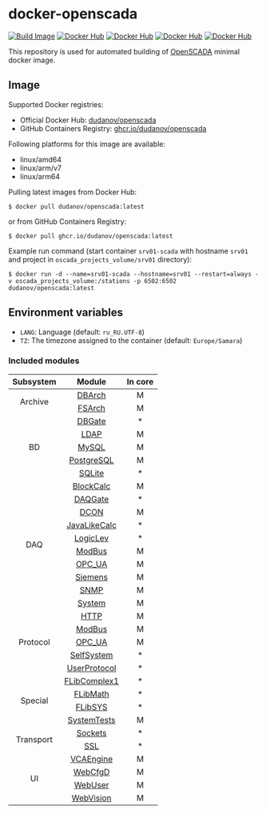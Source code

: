 # docker-openscada

[![Build Image](https://github.com/dudanov/docker-openscada/actions/workflows/build.yml/badge.svg)](https://github.com/dudanov/docker-openscada/actions/workflows/build.yml)
[![Docker Hub](https://ghcr-badge.egpl.dev/dudanov/openscada/size?label=Image%20Size&color=dodgerblue)](https://github.com/users/dudanov/packages/container/package/openscada)
[![Docker Hub](https://ghcr-badge.egpl.dev/dudanov/openscada/latest_tag?trim=major&label=GitHub%20Version&color=dodgerblue)](https://github.com/users/dudanov/packages/container/package/openscada)
[![Docker Hub](https://img.shields.io/docker/v/dudanov/openscada?label=Docker%20Hub%20Version&color=dodgerblue)](https://hub.docker.com/r/dudanov/openscada)
[![Docker Hub](https://img.shields.io/docker/stars/dudanov/openscada?label=Docker%20Hub%20Stars&color=dodgerblue)](https://hub.docker.com/r/dudanov/openscada)

This repository is used for automated building of [OpenSCADA](http://oscada.org) minimal docker image.

## Image

Supported Docker registries:
- Official Docker Hub: [dudanov/openscada](https://hub.docker.com/r/dudanov/openscada)
- GitHub Containers Registry: [ghcr.io/dudanov/openscada](https://github.com/users/dudanov/packages/container/package/openscada)

Following platforms for this image are available:
- linux/amd64
- linux/arm/v7
- linux/arm64

Pulling latest images from Docker Hub:
```console
$ docker pull dudanov/openscada:latest
```
or from GitHub Containers Registry:
```console
$ docker pull ghcr.io/dudanov/openscada:latest
```

Example run command (start container `srv01-scada` with hostname `srv01` and project in `oscada_projects_volume/srv01` directory):
```console
$ docker run -d --name=srv01-scada --hostname=srv01 --restart=always -v oscada_projects_volume:/stations -p 6502:6502 dudanov/openscada:latest
```

## Environment variables

* `LANG`: Language (default: `ru_RU.UTF-8`)
* `TZ`: The timezone assigned to the container (default: `Europe/Samara`)

### Included modules
<table>
    <thead align="center">
        <tr>
            <th align="center">Subsystem</th>
            <th align="center">Module</th>
            <th align="center">In core</th>
        </tr>
    </thead>
    <tbody align="center">
        <tr>
            <td rowspan=2>Archive</td>
            <td><a title="The archiver module. Provides functions for messages and values archiving to DB." href="http://oscada.org/wiki/Special:MyLanguage/Modules/DBArch">DBArch</a></td>
            <td>M</td>
        </tr>
        <tr>
            <td><a title="The archiver module. Provides functions for messages and values archiving to the file system." href="http://oscada.org/wiki/Special:MyLanguage/Modules/FSArch">FSArch</a></td>
            <td>M</td>
        </tr>
        <tr>
            <td rowspan=5>BD</td>
            <td><a title="Allows to locate databases of the remote OpenSCADA stations to local ones." href="http://oscada.org/wiki/Special:MyLanguage/Modules/DBGate">DBGate</a></td>
            <td>*</td>
        </tr>
        <tr>
            <td><a title="Provides support of directories by LDAP." href="http://oscada.org/wiki/Special:MyLanguage/Modules/LDAP">LDAP</a></td>
            <td>M</td>
        </tr>
        <tr>
            <td><a title="Provides support of the DBMS MySQL." href="http://oscada.org/wiki/Special:MyLanguage/Modules/MySQL">MySQL</a></td>
            <td>M</td>
        </tr>
        <tr>
            <td><a title="Provides support of the DBMS PostgreSQL." href="http://oscada.org/wiki/Special:MyLanguage/Modules/PostgreSQL">PostgreSQL</a></td>
            <td>M</td>
        </tr>
        <tr>
            <td><a title="Provides support of the BD SQLite." href="http://oscada.org/wiki/Special:MyLanguage/Modules/SQLite">SQLite</a></td>
            <td>*</td>
        </tr>
        <tr>
            <td rowspan=10>DAQ</td>
            <td><a title="Provides a block calculator." href="http://oscada.org/wiki/Special:MyLanguage/Modules/BlockCalc">BlockCalc</a></td>
            <td>M</td>
        </tr>
        <tr>
            <td><a title="Allows to locate data sources of the remote OpenSCADA stations to local ones." href="http://oscada.org/wiki/Special:MyLanguage/Modules/DAQGate">DAQGate</a></td>
            <td>*</td>
        </tr>
        <tr>
            <td><a title="Provides an implementation of DCON-client protocol. Supports I-7000 DCON protocol." href="http://oscada.org/wiki/Special:MyLanguage/Modules/DCON">DCON</a></td>
            <td>M</td>
        </tr>
        <tr>
            <td><a title="Provides a calculator and libraries engine on the Java-like language. The user can create and modify functions and their libraries." href="http://oscada.org/wiki/Special:MyLanguage/Modules/JavaLikeCalc">JavaLikeCalc</a></td>
            <td>*</td>
        </tr>
        <tr>
            <td><a title="Provides the pure logical level of the DAQ parameters." href="http://oscada.org/wiki/Special:MyLanguage/Modules/LogicLev">LogicLev</a></td>
            <td>*</td>
        </tr>
        <tr>
            <td><a title="Provides implementation of the ModBus protocols. ModBus/TCP, ModBus/RTU and ModBus/ASCII protocols are supported." href="http://oscada.org/wiki/Special:MyLanguage/Modules/ModBus">ModBus</a></td>
            <td>M</td>
        </tr>
        <tr>
            <td><a title="Provides the protocol OPC-UA implementing into parts of client and server, as a separated library." href="http://oscada.org/wiki/Special:MyLanguage/Modules/OPC_UA">OPC_UA</a></td>
            <td>M</td>
        </tr>
        <tr>
            <td><a title="Provides for support of data sources of Siemens PLCs by means of Hilscher CIF cards (using the MPI protocol) and LibnoDave library (or the own implementation) for the rest. Also there is supported the data sources of the firm Beckhoff for the protocol TwinCAT ADS/AMS due it working with data blocks also." href="http://oscada.org/wiki/Special:MyLanguage/Modules/Siemens">Siemens</a></td>
            <td>M</td>
        </tr>
        <tr>
            <td><a title="Provides an implementation of the client of SNMP-service." href="http://oscada.org/wiki/Special:MyLanguage/Modules/SNMP">SNMP</a></td>
            <td>M</td>
        </tr>
        <tr>
            <td><a title="Provides data acquisition from the OS. Supported OS Linux data sources: Uptime, Memory, CPU, etc." href="http://oscada.org/wiki/Special:MyLanguage/Modules/System">System</a></td>
            <td>M</td>
        </tr>
        <tr>
            <td rowspan=5>Protocol</td>
            <td><a title="Provides support for the HTTP protocol for WWW-based user interfaces." href="http://oscada.org/wiki/Special:MyLanguage/Modules/HTTP">HTTP</a></td>
            <td>M</td>
        </tr>
        <tr>
            <td><a title="Provides implementation of the ModBus protocols. ModBus/TCP, ModBus/RTU and ModBus/ASCII protocols are supported." href="http://oscada.org/wiki/Special:MyLanguage/Modules/ModBus">ModBus</a></td>
            <td>M</td>
        </tr>
        <tr>
            <td><a title="Provides the protocol OPC-UA implementing into parts of client and server, as a separated library." href="http://oscada.org/wiki/Special:MyLanguage/Modules/OPC_UA">OPC_UA</a></td>
            <td>M</td>
        </tr>
        <tr>
            <td><a title="Provides own OpenSCADA protocol based at XML and the control interface of OpenSCADA." href="http://oscada.org/wiki/Special:MyLanguage/Modules/SelfSystem">SelfSystem</a></td>
            <td>*</td>
        </tr>
        <tr>
            <td><a title="Provides for creating your own user protocols on internal OpenSCADA language." href="http://oscada.org/wiki/Special:MyLanguage/Modules/UserProtocol">UserProtocol</a></td>
            <td>*</td>
        </tr>
        <tr>
            <td rowspan=4>Special</td>
            <td><a title="Provides a library of the functions of compatibility with SCADA Complex 1 of the firm DIYA Ltd." href="http://oscada.org/wiki/Special:MyLanguage/Modules/FLibComplex1">FLibComplex1</a></td>
            <td>*</td>
        </tr>
        <tr>
            <td><a title="Provides a library of the standard mathematical functions." href="http://oscada.org/wiki/Special:MyLanguage/Modules/FLibMath">FLibMath</a></td>
            <td>*</td>
        </tr>
        <tr>
            <td><a title="Provides a library of the system functions of the user programming area of OpenSCADA." href="http://oscada.org/wiki/Special:MyLanguage/Modules/FLibSYS">FLibSYS</a></td>
            <td>*</td>
        </tr>
        <tr>
            <td><a title="Provides the group of tests to OpenSCADA and its modules." href="http://oscada.org/wiki/Special:MyLanguage/Modules/SystemTests">SystemTests</a></td>
            <td>M</td>
        </tr>
        <tr>
            <td rowspan=2>Transport</td>
            <td><a title="Provides sockets based transport. Support network and UNIX sockets. Network socket supports TCP, UDP and RAWCAN protocols." href="http://oscada.org/wiki/Special:MyLanguage/Modules/Sockets">Sockets</a></td>
            <td>*</td>
        </tr>
        <tr>
            <td><a title="Provides transport based on the secure sockets layer. OpenSSL is used and SSLv3, TLSv1, TLSv1.1, TLSv1.2, DTLSv1, DTLSv1_2 are supported." href="http://oscada.org/wiki/Special:MyLanguage/Modules/SSL">SSL</a></td>
            <td>*</td>
        </tr>
        <tr>
            <td rowspan=4>UI</td>
            <td><a title="The main engine of the visual control area." href="http://oscada.org/wiki/Special:MyLanguage/Modules/VCAEngine">VCAEngine</a></td>
            <td>M</td>
        </tr>
        <tr>
            <td><a title="Provides the WEB-based configurator of OpenSCADA. The technologies are used: XHTML, CSS and JavaScript." href="http://oscada.org/wiki/Special:MyLanguage/Modules/WebCfgD">WebCfgD</a></td>
            <td>M</td>
        </tr>
        <tr>
            <td><a title="Provides for creating your own web-pages on internal OpenSCADA language." href="http://oscada.org/wiki/Special:MyLanguage/Modules/WebUser">WebUser</a></td>
            <td>M</td>
        </tr>
        <tr>
            <td><a title="Visual operation user interface, based on the WEB — front-end to the VCA engine." href="http://oscada.org/wiki/Special:MyLanguage/Modules/WebVision">WebVision</a></td>
            <td>M</td>
        </tr>
    </tbody>
</table>

